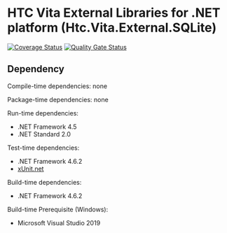 # HTC Vita External Libraries for .NET platform (Htc.Vita.External.SQLite)

[![Coverage Status](https://coveralls.io/repos/github/ViveportSoftware/vita_external_sqlite_csharp/badge.svg?branch=main)](https://coveralls.io/github/ViveportSoftware/vita_external_sqlite_csharp?branch=main) [![Quality Gate Status](https://sonarcloud.io/api/project_badges/measure?project=ViveportSoftware_vita_external_sqlite_csharp&metric=alert_status)](https://sonarcloud.io/summary/new_code?id=ViveportSoftware_vita_external_sqlite_csharp)

## Dependency

Compile-time dependencies: none

Package-time dependencies: none

Run-time dependencies:

* .NET Framework 4.5
* .NET Standard 2.0

Test-time dependencies:

* .NET Framework 4.6.2
* [xUnit.net](https://xunit.net/)

Build-time dependencies:

* .NET Framework 4.6.2

Build-time Prerequisite (Windows):

* Microsoft Visual Studio 2019
